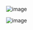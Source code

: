 ![image](https://github.com/user-attachments/assets/8aa89e19-849a-4602-9e41-8c44a108de9d)

![image](https://github.com/user-attachments/assets/5bc37fcd-0a8f-4d23-9eee-e7649ddd55e9)
